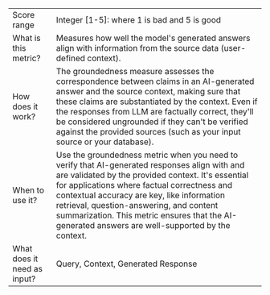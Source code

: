 | 	| |
| -- | -- |
| Score range |	Integer [1-5]: where 1 is bad and 5 is good |
| What is this metric? | Measures how well the model's generated answers align with information from the source data (user-defined context). |
| How does it work? | The groundedness measure assesses the correspondence between claims in an AI-generated answer and the source context, making sure that these claims are substantiated by the context. Even if the responses from LLM are factually correct, they'll be considered ungrounded if they can't be verified against the provided sources (such as your input source or your database). |
| When to use it? |	Use the groundedness metric when you need to verify that AI-generated responses align with and are validated by the provided context. It's essential for applications where factual correctness and contextual accuracy are key, like information retrieval, question-answering, and content summarization. This metric ensures that the AI-generated answers are well-supported by the context. |
| What does it need as input? |	Query, Context, Generated Response |
